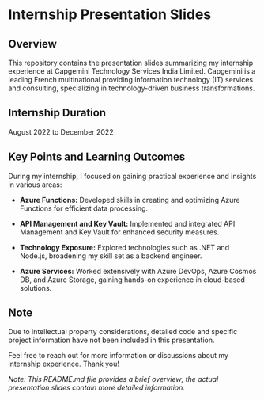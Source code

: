 # Internship Presentation Slides

## Overview

This repository contains the presentation slides summarizing my internship experience at Capgemini Technology Services India Limited. Capgemini is a leading French multinational providing information technology (IT) services and consulting, specializing in technology-driven business transformations.

## Internship Duration

August 2022 to December 2022

## Key Points and Learning Outcomes

During my internship, I focused on gaining practical experience and insights in various areas:

- **Azure Functions:** Developed skills in creating and optimizing Azure Functions for efficient data processing.

- **API Management and Key Vault:** Implemented and integrated API Management and Key Vault for enhanced security measures.

- **Technology Exposure:** Explored technologies such as .NET and Node.js, broadening my skill set as a backend engineer.

- **Azure Services:** Worked extensively with Azure DevOps, Azure Cosmos DB, and Azure Storage, gaining hands-on experience in cloud-based solutions.

## Note

Due to intellectual property considerations, detailed code and specific project information have not been included in this presentation.

Feel free to reach out for more information or discussions about my internship experience. Thank you!

*Note: This README.md file provides a brief overview; the actual presentation slides contain more detailed information.*
